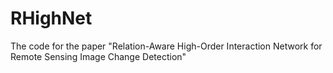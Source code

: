 # RHighNet
The code for the paper "Relation-Aware High-Order Interaction Network for Remote Sensing Image Change Detection"
